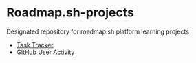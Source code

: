 # Roadmap.sh-projects
Designated repository for roadmap.sh platform learning projects

- [Task Tracker](https://roadmap.sh/projects/task-tracker)
- [GitHub User Activity](https://roadmap.sh/projects/github-user-activity)
